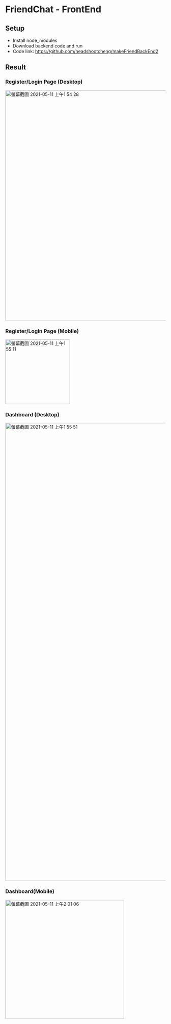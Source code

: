 # FriendChat - FrontEnd

## Setup
- Install node_modules
- Download backend code and run 
- Code link: https://github.com/headshootcheng/makeFriendBackEnd2

## Result

### Register/Login Page (Desktop)
<img width="722" alt="螢幕截圖 2021-05-11 上午1 54 28" src="https://user-images.githubusercontent.com/46919822/117706316-bbc5a080-b1ff-11eb-9057-df65b45ebbbc.png">

### Register/Login Page (Mobile)
<img width="203" alt="螢幕截圖 2021-05-11 上午1 55 11" src="https://user-images.githubusercontent.com/46919822/117706461-e57ec780-b1ff-11eb-9bba-3fe7ee2b9377.png">

### Dashboard (Desktop)
<img width="1436" alt="螢幕截圖 2021-05-11 上午1 55 51" src="https://user-images.githubusercontent.com/46919822/117706535-02b39600-b200-11eb-98cd-4017be4c480c.png">

### Dashboard(Mobile)
<img width="373" alt="螢幕截圖 2021-05-11 上午2 01 06" src="https://user-images.githubusercontent.com/46919822/117706661-2b3b9000-b200-11eb-8bb4-14076b752a79.png">

